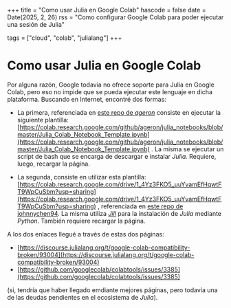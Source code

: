 +++
title = "Como usar Julia en Google Colab"
hascode = false
date = Date(2025, 2, 26)
rss = "Como configurar Google Colab para poder ejecutar una sesión de Julia"

tags = ["cloud", "colab", "julialang"]
+++

# Como usar Julia en Google Colab

Por alguna razón, Google todavía no ofrece soporte para Julia en Google Colab, pero eso no impide que se pueda ejecutar este lenguaje en dicha plataforma. Buscando en Internet, encontré dos formas:

* La primera, referenciada en [este repo de _ageron_](https://github.com/ageron/julia_notebooks) consiste en ejecutar la siguiente plantilla: [https://colab.research.google.com/github/ageron/julia_notebooks/blob/master/Julia_Colab_Notebook_Template.ipynb](https://colab.research.google.com/github/ageron/julia_notebooks/blob/master/Julia_Colab_Notebook_Template.ipynb) . La misma se ejecutar un script de bash que se encarga de descargar e instalar _Julia_. Requiere, luego, recargar la página.

* La segunda, consiste en utilizar esta plantilla: [https://colab.research.google.com/drive/1_4Yz3FKO5_uuYvamEfHqwtFT9WpCuSbm?usp=sharing](https://colab.research.google.com/drive/1_4Yz3FKO5_uuYvamEfHqwtFT9WpCuSbm?usp=sharing) , referenciada en [este repo de johnnychen94](https://github.com/johnnychen94/colab-julia-bootstrap). La misma utiliza [_Jill_](https://github.com/johnnychen94/jill.py) para la instalación de _Julia_ mediante _Python_. También requiere recargar la página.

A los dos enlaces llegué a través de estas dos páginas:

* [https://discourse.julialang.org/t/google-colab-compatibility-broken/93004](https://discourse.julialang.org/t/google-colab-compatibility-broken/93004)
* [https://github.com/googlecolab/colabtools/issues/3385](https://github.com/googlecolab/colabtools/issues/3385)

(si, tendría que haber llegado emdiante mejores páginas, pero todavía una de las deudas pendientes en el ecosistema de _Julia_).
